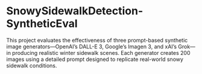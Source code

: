 # SnowySidewalkDetection-SyntheticEval
This project evaluates the effectiveness of three prompt-based synthetic image generators—OpenAI’s DALL-E 3, Google’s Imagen 3, and xAI’s Grok—in producing realistic winter sidewalk scenes. Each generator creates 200 images using a detailed prompt designed to replicate real-world snowy sidewalk conditions.
